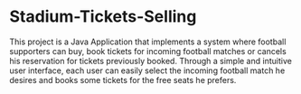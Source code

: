 # Stadium-Tickets-Selling

This project is a Java Application that implements a system where football supporters can buy, book tickets for incoming football matches or cancels his reservation for tickets previously booked. Through a simple and intuitive user interface, each user can easily select the incoming football match he desires and books some tickets for the free seats he prefers.
